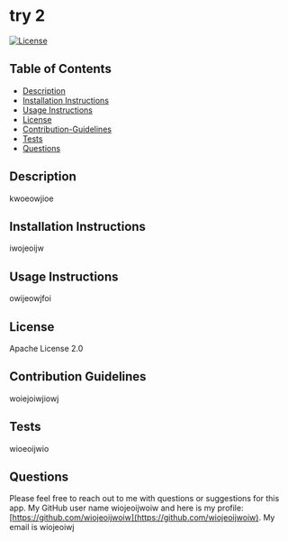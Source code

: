 # try 2

  [![License](https://img.shields.io/badge/License-Apache_2.0-blue.svg)](https://opensource.org/licenses/Apache-2.0)

## Table of Contents
* [Description](#description)
* [Installation Instructions](#installation-instructions)
* [Usage Instructions](#usage-instructions)
* [License](#license)
* [Contribution-Guidelines](#contribution-guidelines)
* [Tests](#tests)
* [Questions](#questions)

## Description <a name="description"></a> 
kwoeowjioe

## Installation Instructions <a name="installation-instructions"></a>
iwojeoijw

## Usage Instructions <a name="usage-instructions"></a>
owijeowjfoi

## License <a name="license"></a>
Apache License 2.0

## Contribution Guidelines <a name="contribution-guidelines"></a>
woiejoiwjiowj

## Tests <a name="tests"></a> 
wioeoijwio

## Questions
Please feel free to reach out to me with questions or suggestions for this app.
My GitHub user name wiojeoijwoiw and here is my profile: [https://github.com/wiojeoijwoiw](https://github.com/wiojeoijwoiw).
My email is wiojeoiwj


